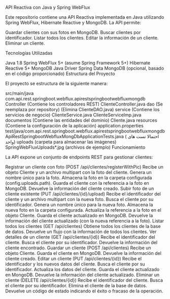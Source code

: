 
API Reactiva con Java y Spring WebFlux

Este repositorio contiene una API Reactiva implementada en Java utilizando Spring WebFlux, Hibernate Reactive y MongoDB. La API permite:

Guardar clientes con sus fotos en MongoDB.
Buscar clientes por identificador.
Listar todos los clientes.
Editar la información de un cliente.
Eliminar un cliente.

Tecnologías Utilizadas

Java 1.8
Spring WebFlux 5+ (asume Spring Framework 5+)
Hibernate Reactive 5+
MongoDB Java Driver
Spring Data MongoDB (opcional, basado en el código proporcionado)
Estructura del Proyecto

El proyecto se estructura de la siguiente manera:

src/main/java
com.api.rest.springboot.webflux.apirestspringbootwebfluxmongdb
Controller (Contiene los controladores REST)
ClienteController.java
dao (Se reemplaza por repository)
(Elimina ClienteDAO.java)
service (Contiene los servicios de negocio)
ClienteService.java
ClienteServiceImp.java
documentos (Contiene las entidades del dominio)
Cliente.java
resources (Contiene la configuración de la aplicación)
application.properties
test/java/com.api.rest.springboot.webflux.apirestspringbootwebfluxmongdb
ApiRestSpringbootWebfluxMongDbApplicationTests.java ( احتمالا تست های واحد)
uploads (carpeta para almacenar las imágenes)
SpringWebFluxUploads*.jpg (archivos de ejemplo)
Funcionamiento

La API expone un conjunto de endpoints REST para gestionar clientes:

Registrar un cliente con foto (POST /api/clientes/registerWithPic)
Recibe un objeto Cliente y un archivo multipart con la foto del cliente.
Genera un nombre único para la foto.
Almacena la foto en la carpeta configurada (config.uploads.path).
Guarda el cliente con la referencia a la foto en MongoDB.
Devuelve la información del cliente creado.
Subir foto de un cliente existente (PUT /api/clientes/{id}/upload)
Recibe el identificador del cliente y un archivo multipart con la nueva foto.
Busca el cliente por su identificador.
Genera un nombre único para la nueva foto.
Almacena la nueva foto en la carpeta configurada.
Actualiza la referencia a la foto en el objeto Cliente.
Guarda el cliente actualizado en MongoDB.
Devuelve la información del cliente actualizado (con la nueva referencia a la foto).
Listar todos los clientes (GET /api/clientes)
Obtiene todos los clientes de la base de datos.
Devuelve un flujo con la información de todos los clientes.
Ver detalles de un cliente (GET /api/clientes/{id})
Recibe el identificador del cliente.
Busca el cliente por su identificador.
Devuelve la información del cliente encontrado.
Guardar un cliente (POST /api/clientes)
Recibe un objeto Cliente.
Guarda el cliente en MongoDB.
Devuelve la información del cliente creado.
Editar un cliente (PUT /api/clientes/{id})
Recibe el identificador y los nuevos datos del cliente.
Busca el cliente por su identificador.
Actualiza los datos del cliente.
Guarda el cliente actualizado en MongoDB.
Devuelve la información del cliente actualizado.
Eliminar un cliente (DELETE /api/clientes/{id})
Recibe el identificador del cliente.
Busca el cliente por su identificador.
Elimina el cliente de la base de datos.
Devuelve un código de estado indicando el éxito o fracaso de la operación.
